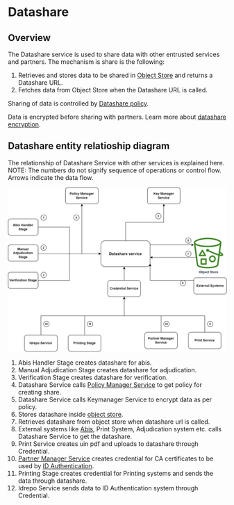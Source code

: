 # Datashare    

## Overview
The Datashare service is used to share data with other entrusted services and partners. The mechanism is share is the following: 
1. Retrieves and stores data to be shared in [Object Store](storage.md#object-store) and returns a Datashare URL.
1. Fetches data from Object Store when the Datashare URL is called.

Sharing of data is controlled by [Datashare policy](partner-policies.md#datashare-policy).

Data is encrypted before sharing with partners. Learn more about [datashare encryption](data-protection.md#datashare). 

## Datashare entity relatioship diagram

The relationship of Datashare Service with other services is explained here. NOTE: The numbers do not signify sequence of operations or control flow. Arrows indicate the data flow.

![](_images/datashare.png)

1. Abis Handler Stage creates datashare for abis.
2. Manual Adjudication Stage creates datashare for adjudication.
3. Verification Stage creates datashare for verification.
4. Datashare Service calls [Policy Manager Service](partner-management-services.md#policy-management-service) to get policy for creating share.
5. Datashare Service calls Keymanager Service to encrypt data as per policy.
6. Stores datashare inside [object store](storage.md#object-store).
7. Retrieves datashare from object store when datashare url is called.
8. External systems like [Abis](abis.md), Print System, Adjudication system etc. calls Datashare Service to get the datashare.
9. Print Service creates uin pdf and uploads to datashare through Credential.
10. [Partner Manager Service](partner-management-services.md) creates credential for CA certificates to be used by [ID Authentication](id-authentication.md).
11. Printing Stage creates credential for Printing systems and sends the data through datashare.
12. Idrepo Service sends data to ID Authentication system through Credential.





